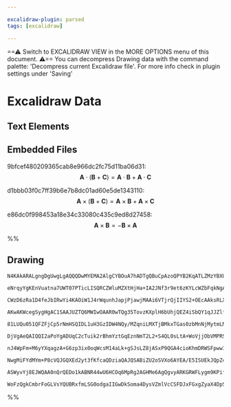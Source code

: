 ```yaml
---

excalidraw-plugin: parsed
tags: [excalidraw]

---
```

==⚠  Switch to EXCALIDRAW VIEW in the MORE OPTIONS menu of this document. ⚠== You can decompress Drawing data with the command palette: 'Decompress current Excalidraw file'. For more info check in plugin settings under 'Saving'


# Excalidraw Data

## Text Elements
## Embedded Files
9bfcef480209365cab8e966dc2fc75d11ba06d31: $$\mathbf{A} \cdot (\mathbf{B} + \mathbf{C}) = \mathbf{A} \cdot \mathbf{B} + \mathbf{A} \cdot \mathbf{C}$$

d1bbb03f0c7ff39b6e7b8dc01ad60e5de1343110: $$\mathbf{A} \times (\mathbf{B} + \mathbf{C}) = \mathbf{A} \times \mathbf{B} + \mathbf{A} \times \mathbf{C}$$

e86dc0f998453a18e34c33080c435c9ed8d27458: $$\mathbf{A} \times \mathbf{B} = - \mathbf{B} \times \mathbf{A}$$

%%
## Drawing
```compressed-json
N4KAkARALgngDgUwgLgAQQQDwMYEMA2AlgCYBOuA7hADTgQBuCpAzoQPYB2KqATLZMzYBXUtiRoIACyhQ4zZAHoFAc0JRJQgEYA6bGwC2CgF7N6hbEcK4OCtptbErHALRY8RMpWdx8Q1TdIEfARcZgRmBShcZQUebQAObQBmGjoghH0EDihmbgBtcDBQMBKIEm4IAGUAVgB2YhgAcWYoVJLIWEQKwn1opH5SzG5nHniAFgHIGGHRgAZtMYBOHgBG

eNrqyYgKEnVuatna7UWT07PTicLISQRCZWluMZXtHjHa+IA2JNf3r9et6zKYLcWZbFqkNgAawQAGE2Pg2KQKgBiWZo9FtUqaXDYSHKCFCDjEOEIpESKDkDjMOC4QLZTGQABmhHw+EqsGBEkkOI0gQZEHBUIQAHVdpJuCswRSheyYJz0IIPPyCfcOOFcmhJVcIGwadg1NNNWitgSiWrmBrUBwhKywQgEMRHh8VjxNtrGCx2FxNWMklsPaxOAA5Thi

CWzD6zRa1D4feJbIRwYi4KAOiW1J4rWqunhJapjPjawjMAAi6VTjrQjIIYS2+OEcAAksRLXkALpbTTCIkAUWCmWyrY72qIHEh3GttpHbFxaarNYQW2ZwWbFUWmkZYkZY3isx4UaSH2qeE08QQi1jxGwPE3G2IKxW2IjxCSK35zHc4lQBXaYC1v5WK5h3aMoiSwCpcFmflGXITJVzQSd8ClFMhEtCBECJQgOGUflsAhOAJxtfBCgAXwGYpSnKCQeA

AKwAKWcegSygHgAC1SAAJUZTQ6MWIwOAAR0wTQg35TovzKXplH6bUhjQEZ4iSbQY1qJJZlfaoTm+eNtUNVBnEUhZ4h4RYxmdHhnT3WZ/1KHZiD2NBqiSI4nLMiNX0WT5qg+LYbjuB40CSRJPJWaosxzfckhOAFsPlUFtUFaESURFF0QxTscTxU1iXhFLyUpalaSyVolxZNkOQk7lsF5GSQMSkUxQlKUIWhWV5QFeFyhNYRVXVJrtV1HEDXDeKQOy

81LUQu051QFZFjCp5rNmHSQIDL1uH3GzIDW4NQy/MZqniLMXTjBMkxTGas0zbMnNjMytmLMtggrbhq3wWttXrRNmyHTtu2IPsMmK36Ryw8cEKIrYEVnStUDej6QOXBB4PQe9NHR9TGVmbBakZRkos0D4EFqU8r2s3BiEjBBqmIBAViSX0HygsFP3yK4/0mP8gIesC5PQXA3yXWDkdhqaEqiKBUIqDDHGw3D8MI1lSPIotYYgEsSwABUqABpWYYEb

DjVgAeQAIQQI2aPoYgADUqC2cTuik2rBhmYztGqEznNmT2L2+S4QL0sLtA+WoVjjObVMPRS3RAuyHNQMYI20H31kWzSLJ3P1tT8+5WkCxJQ54CyVh974vlfGKgS/UbSnq5KyXQVE0uZ7VsVxL6iQbioKWsQq6RK7Vl3KuVKp5EQXYEaVoVFezxU1ZqZQqipFS67UVUkCb+pAwb9VgEbusJYgt4hqc6vtWHFmW+nvJdf0mEDb1E+M+/PV2jgw0C6o

nJ4WpFm+M6yYXqagzA+G6zp3ix0oqWcsM14aLk+gSJsLZ8jASxP9QGA4cioKhmDRWSFpww1eguUqK41YIE+GTRkJxxhOQFmeBm2AkhqV3NgX0x5FgOniMQX+B14jvlZmgH87Qtpc3aGgyAWFaZ8wgLgMY0FhYozFnVCWUsJAyywjhLYeFdT4NIuAYCsi4BwHZBdbgFFoA3EyBUIgedMQMEIAgCgptMqdxyqSFEeMvGMnsdgEQA9Gypn0OyFqsJcq

NwgMiFYdMYm+P8cVQJGQXEd2yt3fKfcaQDziaQAJQSABiZU2oSVXo6AYEA/E5ISUEkJQpZ4J0LKUCpuSMg1NasvCQJTsnNP0BxHqm8+oL0KOU+J2REn6GNnqYaRpa7DMqaM/JnAoB5NwPoFkQcylNKqRkPJizKiECMF+fcGyRlQDGQAFSwFAAAgrYp+EBgiMkHo0k5YzTGkGuTktgFAbgU3wccuZpygk9iJFcz53yQhq1pBCe2QzNnzIyKC6FZz4

ASWyvYj8EJWQAA0nQrQEDo1kABNR44wU6HCOq6MpRg2AGHMe6AgQgvyARKGRWFLygm9KPifdAaKyn4hIHsg5G0Zn8uIOyBABFHJ8tICQAAsmwWmwLcCaGCLDeB0qSBpNQBRSApt4Rq1IMobEAAKVYtRqC8CzBas1Fr5jVAAJT8g4ggZQNpaQVENSa3MoJeBqWtX61AdrHXKzZQC1pCAJlQC9JNSGQyYIrItlkWmMq5ZoB1RgDgyrVXcApIy7RRBJ

WoFzQgkCmbrFoGLVsYQUBRxfmLSG0odgaIIGwDkSoma4DysVZmlVcCSFDJxFGxgZyaX4DpSBR2HT0itvWto1CUADDIq6KfAhIFobQjVf2tdoRrkzuHaOvRLLwCsqZCycI5iSIgBIkAA=
```
%%